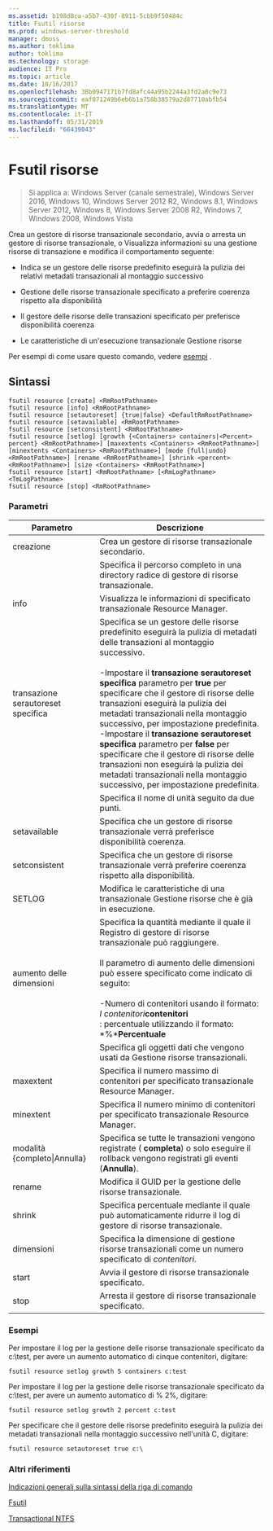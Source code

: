 ```yaml
---
ms.assetid: b198d8ca-a5b7-430f-8911-5cbb9f50484c
title: Fsutil risorse
ms.prod: windows-server-threshold
manager: dmoss
ms.author: toklima
author: toklima
ms.technology: storage
audience: IT Pro
ms.topic: article
ms.date: 10/16/2017
ms.openlocfilehash: 38b0947171b7fd8afc44a95b2244a3fd2a0c9e73
ms.sourcegitcommit: eaf071249b6eb6b1a758b38579a2d87710abfb54
ms.translationtype: MT
ms.contentlocale: it-IT
ms.lasthandoff: 05/31/2019
ms.locfileid: "66439043"
---
```

# <a name="fsutil-resource"></a>Fsutil risorse
>Si applica a: Windows Server (canale semestrale), Windows Server 2016, Windows 10, Windows Server 2012 R2, Windows 8.1, Windows Server 2012, Windows 8, Windows Server 2008 R2, Windows 7, Windows 2008, Windows Vista

Crea un gestore di risorse transazionale secondario, avvia o arresta un gestore di risorse transazionale, o Visualizza informazioni su una gestione risorse di transazione e modifica il comportamento seguente:

-   Indica se un gestore delle risorse predefinito eseguirà la pulizia dei relativi metadati transazionali al montaggio successivo

-   Gestione delle risorse transazionale specificato a preferire coerenza rispetto alla disponibilità

-   Il gestore delle risorse delle transazioni specificato per preferisce disponibilità coerenza

-   Le caratteristiche di un'esecuzione transazionale Gestione risorse

Per esempi di come usare questo comando, vedere [esempi](#BKMK_examples) .

## <a name="syntax"></a>Sintassi

```
fsutil resource [create] <RmRootPathname>
fsutil resource [info] <RmRootPathname>
fsutil resource [setautoreset] {true|false} <DefaultRmRootPathname>
fsutil resource [setavailable] <RmRootPathname>
fsutil resource [setconsistent] <RmRootPathname>
fsutil resource [setlog] [growth {<Containers> containers|<Percent> percent} <RmRootPathname>] [maxextents <Containers> <RmRootPathname>] [minextents <Containers> <RmRootPathname>] [mode {full|undo} <RmRootPathname>] [rename <RmRootPathname>] [shrink <percent> <RmRootPathname>] [size <Containers> <RmRootPathname>]
fsutil resource [start] <RmRootPathname> [<RmLogPathname> <TmLogPathname>
fsutil resource [stop] <RmRootPathname>
```

### <a name="parameters"></a>Parametri

|        Parametro        |                                                                                                                                                                                                                                        Descrizione                                                                                                                                                                                                                                         |
|-------------------------|--------------------------------------------------------------------------------------------------------------------------------------------------------------------------------------------------------------------------------------------------------------------------------------------------------------------------------------------------------------------------------------------------------------------------------------------------------------------------------------------|
|         creazione          |                                                                                                                                                                                                                    Crea un gestore di risorse transazionale secondario.                                                                                                                                                                                                                     |
|    <RmRootPathname>     |                                                                                                                                                                                                        Specifica il percorso completo in una directory radice di gestore di risorse transazionale.                                                                                                                                                                                                         |
|          info           |                                                                                                                                                                                                            Visualizza le informazioni di specificato transazionale Resource Manager.                                                                                                                                                                                                            |
|      transazione serautoreset specifica       | Specifica se un gestore delle risorse predefinito eseguirà la pulizia di metadati delle transazioni al montaggio successivo.<br /><br />-Impostare il **transazione serautoreset specifica** parametro per **true** per specificare che il gestore di risorse delle transazioni eseguirà la pulizia dei metadati transazionali nella montaggio successivo, per impostazione predefinita.<br />-Impostare il **transazione serautoreset specifica** parametro per **false** per specificare che il gestore di risorse delle transazioni non eseguirà la pulizia dei metadati transazionali nella montaggio successivo, per impostazione predefinita. |
| <DefaultRmRootPathname> |                                                                                                                                                                                                                       Specifica il nome di unità seguito da due punti.                                                                                                                                                                                                                        |
|      setavailable       |                                                                                                                                                                                                 Specifica che un gestore di risorse transazionale verrà preferisce disponibilità coerenza.                                                                                                                                                                                                 |
|      setconsistent      |                                                                                                                                                                                                 Specifica che un gestore di risorse transazionale verrà preferire coerenza rispetto alla disponibilità.                                                                                                                                                                                                 |
|         SETLOG          |                                                                                                                                                                                                  Modifica le caratteristiche di una transazionale Gestione risorse che è già in esecuzione.                                                                                                                                                                                                  |
|         aumento delle dimensioni          |                                                                                                  Specifica la quantità mediante il quale il Registro di gestore di risorse transazionale può raggiungere.<br /><br />Il parametro di aumento delle dimensioni può essere specificato come indicato di seguito:<br /><br />-Numero di contenitori usando il formato: *I contenitori***contenitori**<br />:   percentuale utilizzando il formato: *%***Percentuale**                                                                                                   |
|      <containers>       |                                                                                                                                                                                                      Specifica gli oggetti dati che vengono usati da Gestione risorse transazionali.                                                                                                                                                                                                       |
|        maxextent        |                                                                                                                                                                                                Specifica il numero massimo di contenitori per specificato transazionale Resource Manager.                                                                                                                                                                                                |
|        minextent        |                                                                                                                                                                                                Specifica il numero minimo di contenitori per specificato transazionale Resource Manager.                                                                                                                                                                                                |
|  modalità {completo&#124;Annulla}  |                                                                                                                                                                                        Specifica se tutte le transazioni vengono registrate ( **completa**) o solo eseguire il rollback vengono registrati gli eventi (**Annulla**).                                                                                                                                                                                         |
|         rename          |                                                                                                                                                                                                                  Modifica il GUID per la gestione delle risorse transazionale.                                                                                                                                                                                                                  |
|         shrink          |                                                                                                                                                                                              Specifica percentuale mediante il quale può automaticamente ridurre il log di gestore di risorse transazionale.                                                                                                                                                                                              |
|          dimensioni           |                                                                                                                                                                                              Specifica la dimensione di gestione risorse transazionali come un numero specificato di *contenitori*.                                                                                                                                                                                               |
|          start          |                                                                                                                                                                                                                    Avvia il gestore di risorse transazionale specificato.                                                                                                                                                                                                                    |
|          stop           |                                                                                                                                                                                                                    Arresta il gestore di risorse transazionale specificato.                                                                                                                                                                                                                     |

### <a name="BKMK_examples"></a>Esempi
Per impostare il log per la gestione delle risorse transazionale specificato da c:\test, per avere un aumento automatico di cinque contenitori, digitare:

```
fsutil resource setlog growth 5 containers c:test
```

Per impostare il log per la gestione delle risorse transazionale specificato da c:\test, per avere un aumento automatico di % 2%, digitare:

```
fsutil resource setlog growth 2 percent c:test
```

Per specificare che il gestore delle risorse predefinito eseguirà la pulizia dei metadati transazionali nella montaggio successivo nell'unità C, digitare:

```
fsutil resource setautoreset true c:\  
```

### <a name="additional-references"></a>Altri riferimenti
[Indicazioni generali sulla sintassi della riga di comando](Command-Line-Syntax-Key.md)

[Fsutil](Fsutil.md)

[Transactional NTFS](https://go.microsoft.com/fwlink/?LinkID=165402)


